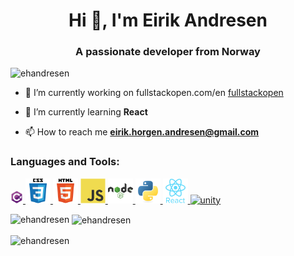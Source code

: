 <h1 align="center">Hi 👋, I'm Eirik Andresen</h1>
<h3 align="center">A passionate developer from Norway</h3>

<p align="left"> <img src="https://komarev.com/ghpvc/?username=ehandresen&label=Profile%20views&color=0e75b6&style=flat" alt="ehandresen" /> </p>

- 🔭 I’m currently working on fullstackopen.com/en [fullstackopen](https://github.com/ehandresen/fullstackopen)

- 🌱 I’m currently learning **React**

- 📫 How to reach me **eirik.horgen.andresen@gmail.com**

<p align="left">
</p>

<h3 align="left">Languages and Tools:</h3>
<p align="left"> <a href="https://www.w3schools.com/cs/" target="_blank" rel="noreferrer"> <img src="https://raw.githubusercontent.com/devicons/devicon/master/icons/csharp/csharp-original.svg" alt="csharp" width="20" height="20"/> </a> <a href="https://www.w3schools.com/css/" target="_blank" rel="noreferrer"> <img src="https://raw.githubusercontent.com/devicons/devicon/master/icons/css3/css3-original-wordmark.svg" alt="css3" width="40" height="40"/> </a> <a href="https://www.w3.org/html/" target="_blank" rel="noreferrer"> <img src="https://raw.githubusercontent.com/devicons/devicon/master/icons/html5/html5-original-wordmark.svg" alt="html5" width="40" height="40"/> </a> <a href="https://developer.mozilla.org/en-US/docs/Web/JavaScript" target="_blank" rel="noreferrer"> <img src="https://raw.githubusercontent.com/devicons/devicon/master/icons/javascript/javascript-original.svg" alt="javascript" width="40" height="40"/> </a> <a href="https://nodejs.org" target="_blank" rel="noreferrer"> <img src="https://raw.githubusercontent.com/devicons/devicon/master/icons/nodejs/nodejs-original-wordmark.svg" alt="nodejs" width="40" height="40"/> </a> <a href="https://www.python.org" target="_blank" rel="noreferrer"> <img src="https://raw.githubusercontent.com/devicons/devicon/master/icons/python/python-original.svg" alt="python" width="40" height="40"/> </a> <a href="https://reactjs.org/" target="_blank" rel="noreferrer"> <img src="https://raw.githubusercontent.com/devicons/devicon/master/icons/react/react-original-wordmark.svg" alt="react" width="40" height="40"/> </a> <a href="https://unity.com/" target="_blank" rel="noreferrer"> <img src="https://www.vectorlogo.zone/logos/unity3d/unity3d-icon.svg" alt="unity" width="40" height="40"/> </a> </p>

<p><img align="left" src="https://github-readme-stats.vercel.app/api/top-langs?username=ehandresen&show_icons=true&locale=en&layout=compact&theme=dark" alt="ehandresen" /></p>

<p>&nbsp;<img align="center" src="https://github-readme-stats.vercel.app/api?username=ehandresen&show_icons=true&locale=en&theme=dark" alt="ehandresen" /></p>

<p><img align="center" src="https://github-readme-streak-stats.herokuapp.com/?user=ehandresen&theme=dark" alt="ehandresen" /></p>
